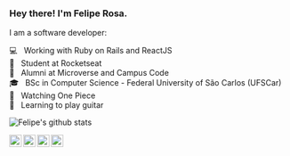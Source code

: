 ### Hey there! I'm Felipe Rosa.

I am a software developer:

:computer: &nbsp; Working with Ruby on Rails and ReactJS
<br />:rocket: &nbsp; Student at Rocketseat
<br />:memo: &nbsp; Alumni at Microverse and Campus Code
<br />:mortar_board: &nbsp; BSc in Computer Science - Federal University of São Carlos (UFSCar)
<br />:womans_hat: &nbsp; Watching One Piece
<br />:guitar: &nbsp; Learning to play guitar




![Felipe's github stats](https://github-readme-stats.vercel.app/api?username=flpfar&theme=gotham&show_icons=true)


<a href="https://twitter.com/flpfar">
  <img align="left" alt="Felipe's Twitter" width="22px" src="https://cdn.jsdelivr.net/npm/simple-icons@v3/icons/twitter.svg" />
</a>
<a href="https://www.linkedin.com/in/felipe-augusto-rosa/">
  <img align="left" alt="Felipe's Linkdein" width="22px" src="https://cdn.jsdelivr.net/npm/simple-icons@v3/icons/linkedin.svg" />
</a>
<a href="https://github.com/flpfar">
  <img align="left" alt="Ajay's Github" width="22px" src="https://cdn.jsdelivr.net/npm/simple-icons@v3/icons/github.svg" />
</a>
<a href="mailto:flp.far@gmail.com">
  <img align="left" alt="Ajay's Hackerrank" width="22px" src="https://cdn.jsdelivr.net/npm/simple-icons@3.6.1/icons/gmail.svg" />
</a>
